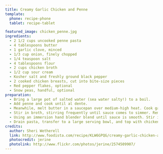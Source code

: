 ```yaml
---
title: Creamy Garlic Chicken and Penne
template:
  phone: recipe-phone
  tablet: recipe-tablet

featured_image: chicken_penne.jpg
ingredients:
  - 2 1/2 cups uncooked penne pasta
  - 4 tablespoons butter
  - 1 garlic clove, minced
  - 1/3 cup onion, finely chopped
  - 1/4 teaspoon salt
  - 4 tablespoons flour
  - 2 cups chicken broth
  - 1/2 cup sour cream
  - Kosher salt and freshly ground black pepper
  - 2 cooked chicken breasts, cut into bite-size pieces
  - Red pepper flakes, optional
  - Snow peas, handful, optional
preparation:
  - Bring a large pot of salted water (sea water salty!) to a boil.
  - Add penne and cook until al dente.
  - Meanwhile, melt butter in a saucepan over medium-high heat. Cook garlic and onions until onions have softened. Add flour and cook 1 to 2 minutes, stirring constantly. Season with salt and pepper.
  - Stir in broth, stirring frequently until sauce comes to simmer. Remove from heat.
  - Using an immersion hand blender blend until sauce is smooth. Stir in sour cream.
  - Drain pasta, transfer to a large serving bowl, and top with chicken. Pour sauce over pasta, toss in a handful of snow peas and red pepper flakes, and toss well.
credits:
  author: Sheri Wetherell
  link: http://www.foodista.com/recipe/KLW6GPQG/creamy-garlic-chicken-and-penne
  photocredit: jerine
  photolink: http://www.flickr.com/photos/jerine/2574509907/
---
```

